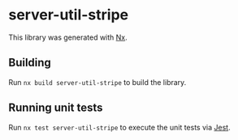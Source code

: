 # server-util-stripe

This library was generated with [Nx](https://nx.dev).

## Building

Run `nx build server-util-stripe` to build the library.

## Running unit tests

Run `nx test server-util-stripe` to execute the unit tests via [Jest](https://jestjs.io).

